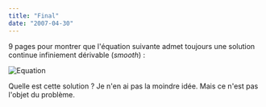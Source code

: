 ```yaml
---
title: "Final"
date: "2007-04-30"
---
```


9 pages pour montrer que l'équation suivante admet toujours une solution continue infiniement dérivable (_smooth_) :

![Equation](images/analysefinal.png)

Quelle est cette solution ? Je n'en ai pas la moindre idée. Mais ce n'est pas l'objet du problème.
